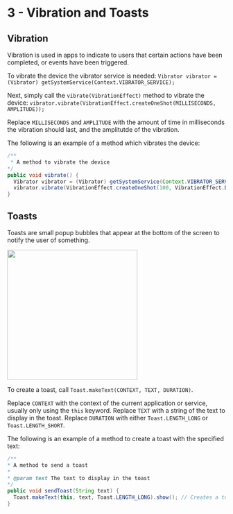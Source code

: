 # 3 - Vibration and Toasts

## Vibration

Vibration is used in apps to indicate to users that certain actions have been completed, or events have been triggered.

To vibrate the device the vibrator service is needed:
`Vibrator vibrator = (Vibrator) getSystemService(Context.VIBRATOR_SERVICE);`

Next, simply call the `vibrate(VibrationEffect)` method to vibrate the device: 
`vibrator.vibrate(VibrationEffect.createOneShot(MILLISECONDS, AMPLITUDE));`

Replace `MILLISECONDS` and `AMPLITUDE` with the amount of time in milliseconds the vibration should last, and the amplitutde of the vibration.

The following is an example of a method which vibrates the device:

```java
/**
 * A method to vibrate the device
*/
public void vibrate() {
  Vibrator vibrator = (Vibrator) getSystemService(Context.VIBRATOR_SERVICE); // Retrieves the vibrator service
  vibrator.vibrate(VibrationEffect.createOneShot(100, VibrationEffect.DEFAULT_AMPLITUDE)); // Vibrates the device at the default amplitude for 100 milliseconds
}
```

## Toasts

Toasts are small popup bubbles that appear at the bottom of the screen to notify the user of something. 

<img src="https://github.com/VeryRandomCreator/Computer-Science-Club-2023-2024/blob/main/images/3-Toast.png" width=300>

To create a toast, call `Toast.makeText(CONTEXT, TEXT, DURATION)`.

Replace `CONTEXT` with the context of the current application or service, usually only using the `this` keyword. Replace `TEXT` with a string of the text to display in the toast. Replace `DURATION` with either `Toast.LENGTH_LONG` or `Toast.LENGTH_SHORT`.

The following is an example of a method to create a toast with the specified text:
```java
/**
* A method to send a toast
*
* @param text The text to display in the toast
*/
public void sendToast(String text) {
  Toast.makeText(this, text, Toast.LENGTH_LONG).show(); // Creates a toast with the specified text
}
```
